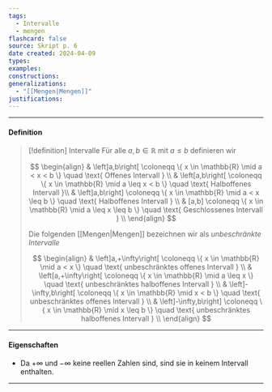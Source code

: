 ```yaml
---
tags:
  - Intervalle
  - mengen
flashcard: false
source: Skript p. 6
date created: 2024-04-09
types: 
examples: 
constructions: 
generalizations:
  - "[[Mengen|Mengen]]"
justifications: 
---
```

***
#### Definition

> [!definition] Intervalle
> Für alle $a,b \in \mathbb{R}$ mit $a \leq b$ definieren wir
> 
> $$
> \begin{align}
 & \left]a,b\right[ \coloneqq \{ x \in \mathbb{R} \mid a < x < b \} \quad \text{ Offenes Intervall } \\
 & \left[a,b\right[ \coloneqq \{ x \in \mathbb{R} \mid a \leq x < b \} \quad \text{ Halboffenes Intervall }\\
 & \left]a,b\right] \coloneqq \{ x \in \mathbb{R} \mid a < x \leq b \} \quad \text{ Halboffenes Intervall } \\
 & [a,b] \coloneqq \{ x \in \mathbb{R} \mid a \leq x \leq b \} \quad \text{ Geschlossenes Intervall } \\
\end{align}
> $$
> 
> Die folgenden [[Mengen|Mengen]] bezeichnen wir als *unbeschränkte Intervalle*
> 
> $$
> \begin{align}
 & \left]a,+\infty\right[ \coloneqq \{ x \in \mathbb{R} \mid a < x \} \quad \text{ unbeschränktes offenes Intervall } \\
 & \left[a,+\infty\right[ \coloneqq \{ x \in \mathbb{R} \mid a \leq x \} \quad \text{ unbeschränktes halboffenes Intervall } \\
 & \left]-\infty,b\right[ \coloneqq \{ x \in \mathbb{R} \mid x < b \} \quad \text{ unbeschränktes offenes Intervall } \\
 & \left]-\infty,b\right] \coloneqq \{ x \in \mathbb{R} \mid x \leq b \} \quad \text{ unbeschränktes halboffenes Intervall } \\
\end{align}
> $$
***
#### Eigenschaften

- Da $+\infty$ und $-\infty$ keine reellen Zahlen sind, sind sie in keinem Intervall enthalten.

***

